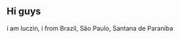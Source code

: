 ## Hi guys
<p>i am luczin, i from Brazil, São Paulo, Santana de Paraniba</p>
<img aling='right'
scr=https://media4.giphy.com/media/v1.Y2lkPTc5MGI3NjExOGZndHUybXluZWF2M2dzdDU5MTdyeW84NDI2djBvM3ViNTMwY3N6eSZlcD12MV9pbnRlcm5hbF9naWZfYnlfaWQmY3Q9Zw/bGgsc5mWoryfgKBx1u/giphy.gif
width='200px'>

